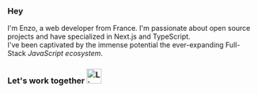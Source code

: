 ### Hey

I'm Enzo, a web developer from France. I'm passionate about open source projects and have specialized in Next.js and TypeScript. 
<br />
I've been captivated by the immense potential the ever-expanding Full-Stack *JavaScript ecosystem*.

### Let's work together <a href="mailto:enzo.bacqueyrisses@gmail.com"><img src="https://em-content.zobj.net/source/apple/354/love-letter_1f48c.png" width="30" height="30" alt="Lien vers email"></a>
